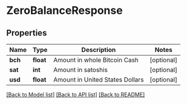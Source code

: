 # ZeroBalanceResponse

## Properties
Name | Type | Description | Notes
------------ | ------------- | ------------- | -------------
**bch** | **float** | Amount in whole Bitcoin Cash | [optional] 
**sat** | **int** | Amount in satoshis | [optional] 
**usd** | **float** | Amount in United States Dollars | [optional] 

[[Back to Model list]](../README.md#documentation-for-models) [[Back to API list]](../README.md#documentation-for-api-endpoints) [[Back to README]](../README.md)


